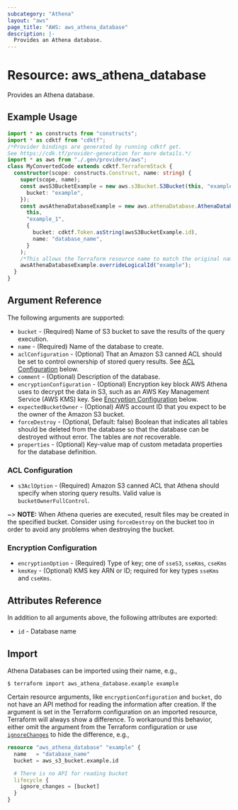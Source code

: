 ```yaml
---
subcategory: "Athena"
layout: "aws"
page_title: "AWS: aws_athena_database"
description: |-
  Provides an Athena database.
---
```


# Resource: aws_athena_database

Provides an Athena database.

## Example Usage

```typescript
import * as constructs from "constructs";
import * as cdktf from "cdktf";
/*Provider bindings are generated by running cdktf get.
See https://cdk.tf/provider-generation for more details.*/
import * as aws from "./.gen/providers/aws";
class MyConvertedCode extends cdktf.TerraformStack {
  constructor(scope: constructs.Construct, name: string) {
    super(scope, name);
    const awsS3BucketExample = new aws.s3Bucket.S3Bucket(this, "example", {
      bucket: "example",
    });
    const awsAthenaDatabaseExample = new aws.athenaDatabase.AthenaDatabase(
      this,
      "example_1",
      {
        bucket: cdktf.Token.asString(awsS3BucketExample.id),
        name: "database_name",
      }
    );
    /*This allows the Terraform resource name to match the original name. You can remove the call if you don't need them to match.*/
    awsAthenaDatabaseExample.overrideLogicalId("example");
  }
}

```

## Argument Reference

The following arguments are supported:

* `bucket` - (Required) Name of S3 bucket to save the results of the query execution.
* `name` - (Required) Name of the database to create.
* `aclConfiguration` - (Optional) That an Amazon S3 canned ACL should be set to control ownership of stored query results. See [ACL Configuration](#acl-configuration) below.
* `comment` - (Optional) Description of the database.
* `encryptionConfiguration` - (Optional) Encryption key block AWS Athena uses to decrypt the data in S3, such as an AWS Key Management Service (AWS KMS) key. See [Encryption Configuration](#encryption-configuration) below.
* `expectedBucketOwner` - (Optional) AWS account ID that you expect to be the owner of the Amazon S3 bucket.
* `forceDestroy` - (Optional, Default: false) Boolean that indicates all tables should be deleted from the database so that the database can be destroyed without error. The tables are *not* recoverable.
* `properties` - (Optional) Key-value map of custom metadata properties for the database definition.

### ACL Configuration

* `s3AclOption` - (Required) Amazon S3 canned ACL that Athena should specify when storing query results. Valid value is `bucketOwnerFullControl`.

~> **NOTE:** When Athena queries are executed, result files may be created in the specified bucket. Consider using `forceDestroy` on the bucket too in order to avoid any problems when destroying the bucket.  

### Encryption Configuration

* `encryptionOption` - (Required) Type of key; one of `sseS3`, `sseKms`, `cseKms`
* `kmsKey` - (Optional) KMS key ARN or ID; required for key types `sseKms` and `cseKms`.

## Attributes Reference

In addition to all arguments above, the following attributes are exported:

* `id` - Database name

## Import

Athena Databases can be imported using their name, e.g.,

```
$ terraform import aws_athena_database.example example
```

Certain resource arguments, like `encryptionConfiguration` and `bucket`, do not have an API method for reading the information after creation. If the argument is set in the Terraform configuration on an imported resource, Terraform will always show a difference. To workaround this behavior, either omit the argument from the Terraform configuration or use [`ignoreChanges`](https://www.terraform.io/docs/configuration/meta-arguments/lifecycle.html#ignore_changes) to hide the difference, e.g.,

```terraform
resource "aws_athena_database" "example" {
  name   = "database_name"
  bucket = aws_s3_bucket.example.id

  # There is no API for reading bucket
  lifecycle {
    ignore_changes = [bucket]
  }
}
```

<!-- cache-key: cdktf-0.17.0-pre.15 input-225215c715056a016805900a57e57deb90558b847695eac76dc1c83af1c6d809 -->